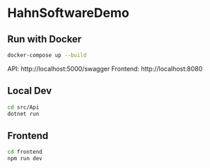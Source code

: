 # HahnSoftwareDemo

## Run with Docker
```bash
docker-compose up --build
```

API: http://localhost:5000/swagger
Frontend: http://localhost:8080

## Local Dev
```bash
cd src/Api
dotnet run
```
## Frontend
```bash
cd frontend
npm run dev
```